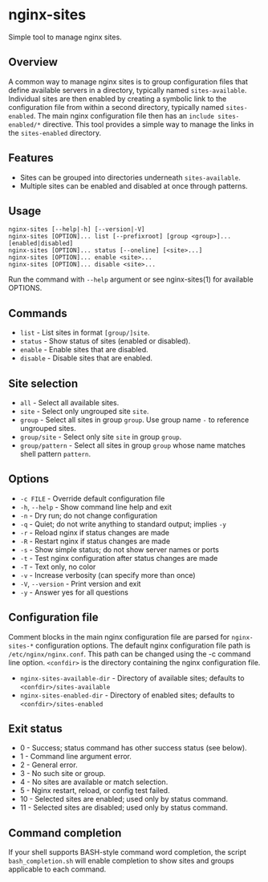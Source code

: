 # nginx-sites

Simple tool to manage nginx sites.


## Overview

A common way to manage nginx sites is to group configuration files that define
available servers in a directory, typically named `sites-available`.
Individual sites are then enabled by creating a symbolic link to the configuration
file from within a second directory, typically named `sites-enabled`.
The main nginx configuration file then has an `include sites-enabled/*` directive.
This tool provides a simple way to manage the links in the `sites-enabled`
directory.


## Features

* Sites can be grouped into directories underneath `sites-available`.
* Multiple sites can be enabled and disabled at once through patterns.


## Usage

	nginx-sites [--help|-h] [--version|-V]
	nginx-sites [OPTION]... list [--prefixroot] [group <group>]... [enabled|disabled]
	nginx-sites [OPTION]... status [--oneline] [<site>...]
	nginx-sites [OPTION]... enable <site>...
	nginx-sites [OPTION]... disable <site>...

Run the command with `--help` argument or see nginx-sites(1) for available OPTIONS.


## Commands

* `list` - List sites in format `[group/]site`.
* `status` - Show status of sites (enabled or disabled).
* `enable` - Enable sites that are disabled.
* `disable` - Disable sites that are enabled.


## Site selection

* `all` - Select all available sites.
* `site` - Select only ungrouped site `site`.
* `group` - Select all sites in group `group`. Use group name `-` to reference ungrouped sites.
* `group/site` - Select only site `site` in group `group`.
* `group/pattern` - Select all sites in group `group` whose name matches shell pattern `pattern`.


## Options

* `-c FILE` - Override default configuration file
* `-h`, `--help` - Show command line help and exit
* `-n` - Dry run; do not change configuration
* `-q` - Quiet; do not write anything to standard output; implies `-y`
* `-r` - Reload nginx if status changes are made
* `-R` - Restart nginx if status changes are made
* `-s` - Show simple status; do not show server names or ports
* `-t` - Test nginx configuration after status changes are made
* `-T` - Text only, no color
* `-v` - Increase verbosity (can specify more than once)
* `-V`, `--version` - Print version and exit
* `-y` - Answer yes for all questions


## Configuration file

Comment blocks in the main nginx configuration file are parsed for `nginx-sites-*` configuration options.
The default nginx configuration file path is `/etc/nginx/nginx.conf`. This path can be changed
using the -c command line option. `<confdir>` is the directory containing the nginx configuration file.

* `nginx-sites-available-dir` - Directory of available sites; defaults to `<confdir>/sites-available`
* `nginx-sites-enabled-dir` - Directory of enabled sites; defaults to `<confdir>/sites-enabled`


## Exit status

* 0 - Success; status command has other success status (see below).
* 1 - Command line argument error.
* 2 - General error.
* 3 - No such site or group.
* 4 - No sites are available or match selection.
* 5 - Nginx restart, reload, or config test failed.
* 10 - Selected sites are enabled; used only by status command.
* 11 - Selected sites are disabled; used only by status command.


## Command completion

If your shell supports BASH-style command word completion, the script
`bash_completion.sh` will enable completion to show sites and groups
applicable to each command.
